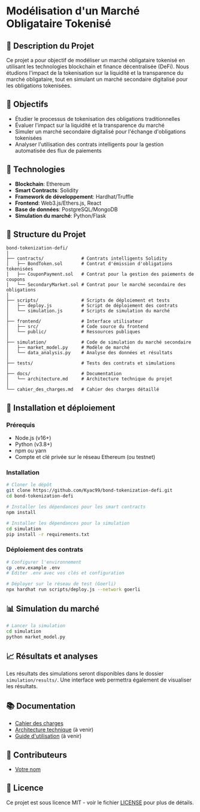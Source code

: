 # Modélisation d'un Marché Obligataire Tokenisé

## 📝 Description du Projet
Ce projet a pour objectif de modéliser un marché obligataire tokenisé en utilisant les technologies blockchain et finance décentralisée (DeFi). Nous étudions l'impact de la tokenisation sur la liquidité et la transparence du marché obligataire, tout en simulant un marché secondaire digitalisé pour les obligations tokenisées.

## 🎯 Objectifs
- Étudier le processus de tokenisation des obligations traditionnelles
- Évaluer l'impact sur la liquidité et la transparence du marché
- Simuler un marché secondaire digitalisé pour l'échange d'obligations tokenisées
- Analyser l'utilisation des contrats intelligents pour la gestion automatisée des flux de paiements

## 🔧 Technologies
- **Blockchain**: Ethereum
- **Smart Contracts**: Solidity
- **Framework de développement**: Hardhat/Truffle
- **Frontend**: Web3.js/Ethers.js, React
- **Base de données**: PostgreSQL/MongoDB
- **Simulation du marché**: Python/Flask

## 📂 Structure du Projet

```
bond-tokenization-defi/
│
├── contracts/              # Contrats intelligents Solidity
│   ├── BondToken.sol       # Contrat d'émission d'obligations tokenisées
│   ├── CouponPayment.sol   # Contrat pour la gestion des paiements de coupons
│   └── SecondaryMarket.sol # Contrat pour le marché secondaire des obligations
│
├── scripts/                # Scripts de déploiement et tests
│   ├── deploy.js           # Script de déploiement des contrats
│   └── simulation.js       # Scripts de simulation du marché
│
├── frontend/               # Interface utilisateur
│   ├── src/                # Code source du frontend
│   └── public/             # Ressources publiques
│
├── simulation/             # Code de simulation du marché secondaire
│   ├── market_model.py     # Modèle de marché
│   └── data_analysis.py    # Analyse des données et résultats
│
├── tests/                  # Tests des contrats et simulations
│
├── docs/                   # Documentation
│   └── architecture.md     # Architecture technique du projet
│
└── cahier_des_charges.md   # Cahier des charges détaillé
```

## 🚀 Installation et déploiement

### Prérequis
- Node.js (v16+)
- Python (v3.8+)
- npm ou yarn
- Compte et clé privée sur le réseau Ethereum (ou testnet)

### Installation
```bash
# Cloner le dépôt
git clone https://github.com/Kyac99/bond-tokenization-defi.git
cd bond-tokenization-defi

# Installer les dépendances pour les smart contracts
npm install

# Installer les dépendances pour la simulation
cd simulation
pip install -r requirements.txt
```

### Déploiement des contrats
```bash
# Configurer l'environnement
cp .env.example .env
# Éditer .env avec vos clés et configuration

# Déployer sur le réseau de test (Goerli)
npx hardhat run scripts/deploy.js --network goerli
```

## 📊 Simulation du marché
```bash
# Lancer la simulation
cd simulation
python market_model.py
```

## 📈 Résultats et analyses
Les résultats des simulations seront disponibles dans le dossier `simulation/results/`. Une interface web permettra également de visualiser les résultats.

## 📚 Documentation
- [Cahier des charges](cahier_des_charges.md)
- [Architecture technique](docs/architecture.md) (à venir)
- [Guide d'utilisation](docs/user_guide.md) (à venir)

## 👥 Contributeurs
- [Votre nom](https://github.com/Kyac99)

## 📄 Licence
Ce projet est sous licence MIT - voir le fichier [LICENSE](LICENSE) pour plus de détails.